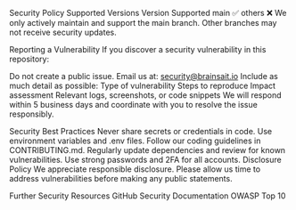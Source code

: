 Security Policy
Supported Versions
Version	Supported
main	✅
others	❌
We only actively maintain and support the main branch. Other branches may not receive security updates.

Reporting a Vulnerability
If you discover a security vulnerability in this repository:

Do not create a public issue.
Email us at: security@brainsait.io
Include as much detail as possible:
Type of vulnerability
Steps to reproduce
Impact assessment
Relevant logs, screenshots, or code snippets
We will respond within 5 business days and coordinate with you to resolve the issue responsibly.

Security Best Practices
Never share secrets or credentials in code. Use environment variables and .env files.
Follow our coding guidelines in CONTRIBUTING.md.
Regularly update dependencies and review for known vulnerabilities.
Use strong passwords and 2FA for all accounts.
Disclosure Policy
We appreciate responsible disclosure. Please allow us time to address vulnerabilities before making any public statements.

Further Security Resources
GitHub Security Documentation
OWASP Top 10

